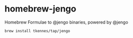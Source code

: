 # homebrew-jengo
Homebrew Formulae to @jengo binaries, powered by @jengo

```sh
brew install tkennes/tap/jengo
```
